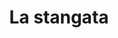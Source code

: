 ---
layout: post
title: La stangata
director: George Roy Hill
year: 1973
cover: https://images.mubicdn.net/images/film/1995/cache-30221-1614856192/image-w1280.jpg
imdb250: true
oscar: true
---